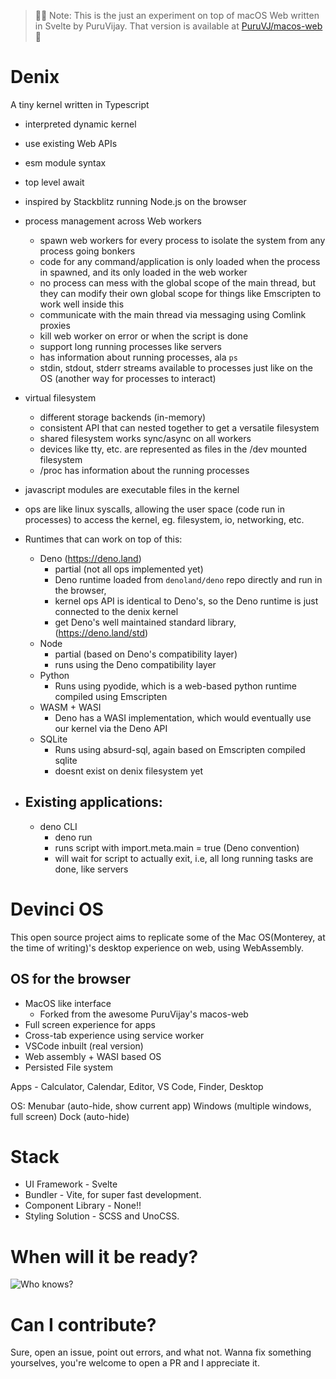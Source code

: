 > 🛑🛑 Note: This is the just an experiment on top of macOS Web written in Svelte by PuruVijay. That version is available at [PuruVJ/macos-web](https://github.com/puruvj/macos-web) 🛑

# Denix

A tiny kernel written in Typescript

- interpreted dynamic kernel
- use existing Web APIs
- esm module syntax
- top level await
- inspired by Stackblitz running Node.js on the browser
- process management across Web workers
  - spawn web workers for every process to isolate the system from any process going bonkers
  - code for any command/application is only loaded when the process in spawned, and its only loaded in the web worker
  - no process can mess with the global scope of the main thread, but they can modify their own global scope for things like Emscripten to work well inside this
  - communicate with the main thread via messaging using Comlink proxies
  - kill web worker on error or when the script is done
  - support long running processes like servers
  - has information about running processes, ala `ps`
  - stdin, stdout, stderr streams available to processes just like on the OS (another way for processes to interact)
- virtual filesystem
  - different storage backends (in-memory)
  - consistent API that can nested together to get a versatile filesystem
  - shared filesystem works sync/async on all workers
  - devices like tty, etc. are represented as files in the /dev mounted filesystem
  - /proc has information about the running processes
- javascript modules are executable files in the kernel
- ops are like linux syscalls, allowing the user space (code run in processes) to access the kernel, eg. filesystem, io, networking, etc.

- Runtimes that can work on top of this:

  - Deno (https://deno.land)
    - partial (not all ops implemented yet)
    - Deno runtime loaded from `denoland/deno` repo directly and run in the browser,
    - kernel ops API is identical to Deno's, so the Deno runtime is just connected to the denix kernel
    - get Deno's well maintained standard library, (https://deno.land/std)
  - Node
    - partial (based on Deno's compatibility layer)
    - runs using the Deno compatibility layer
  - Python
    - Runs using pyodide, which is a web-based python runtime compiled using Emscripten
  - WASM + WASI
    - Deno has a WASI implementation, which would eventually use our kernel via the Deno API
  - SQLite
    - Runs using absurd-sql, again based on Emscripten compiled sqlite
    - doesnt exist on denix filesystem yet

- ## Existing applications:
  - deno CLI
    - deno run <script-url>
    - runs script with import.meta.main = true (Deno convention)
    - will wait for script to actually exit, i.e, all long running tasks are done, like servers

# Devinci OS

This open source project aims to replicate some of the Mac OS(Monterey, at the time of writing)'s desktop experience on web, using WebAssembly.

## OS for the browser

- MacOS like interface
  - Forked from the awesome PuruVijay's macos-web
- Full screen experience for apps
- Cross-tab experience using service worker
- VSCode inbuilt (real version)
- Web assembly + WASI based OS
- Persisted File system

Apps - Calculator, Calendar, Editor, VS Code, Finder, Desktop

OS:
Menubar (auto-hide, show current app)
Windows (multiple windows, full screen)
Dock (auto-hide)

# Stack

- UI Framework - Svelte
- Bundler - Vite, for super fast development.
- Component Library - None!!
- Styling Solution - SCSS and UnoCSS.

# When will it be ready?

![Who knows?](https://i.imgur.com/6xfbPzs.gif)

# Can I contribute?

Sure, open an issue, point out errors, and what not. Wanna fix something yourselves, you're welcome to open a PR and I appreciate it.
